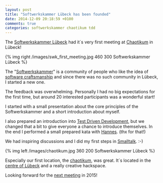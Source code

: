 ```yaml
---
layout: post
title: "Softwerkskammer Lübeck has been founded"
date: 2014-12-09 20:18:59 +0100
comments: true
categories: softwerkskammer chaotikum tdd
---
```

The [Softwerkskammer Lübeck][1] had it´s very first meeting at [Chaotikum][2] in Lübeck!

{% img right /images/swk_first_meeting.jpg 460 300 Softwerkskammer Lübeck %}

The "[Softwerkskammer][3]" is a community of people who like the idea of [software craftsmanship][6] and since there was no such community in Lübeck, I started a new one.

The feedback was overwhelming. Personally I had no big expectations for the first time, but around 20 interested participants was a wonderful start!

I started with a small presentation about the core principles of the Softwerkskammer and a short introduction about myself.

I also prepared an introduction into [Test Driven Development][4], but we changed that a bit to give everyone a chance to introduce themselves. In the end I performed a small prepared kata with [Hannes][5]. (thx for that!)

We had inspiring discussions and I did my first steps in [Smalltalk][9]. :-)

{% img left /images/chaotikum.jpg 360 200 Softwerkskammer Lübeck %}

Especially our first location, the [chaotikum][2], was great. It´s located in the [centre of Lübeck][8] and a really creative hackspace.

Looking forward for the [next meeting][7] in 2015!

[1]: https://www.softwerkskammer.org/groups/luebeck
[2]: http://www.chaotikum.org/
[3]: https://www.softwerkskammer.org/
[4]: http://en.wikipedia.org/wiki/Test-driven_development
[5]: https://twitter.com/_cqrity
[6]: http://manifesto.softwarecraftsmanship.org/
[7]: https://www.softwerkskammer.org/activities/Treffen%20der%20Softwerkskammer%20L%C3%BCbeck

[8]: http://osm.org/go/0HrD0nFEY?layers=N&m=
[9]: http://en.wikipedia.org/wiki/Smalltalk
